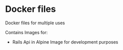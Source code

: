 # Docker files

Docker files for multiple uses

Contains Images for:

- Rails Api in Alpine Image for development purposes
